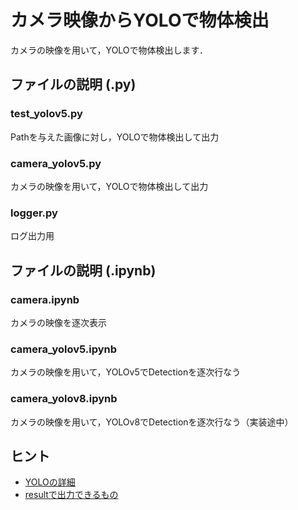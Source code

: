 # カメラ映像からYOLOで物体検出
カメラの映像を用いて，YOLOで物体検出します．


## ファイルの説明 (.py)

### test_yolov5.py
Pathを与えた画像に対し，YOLOで物体検出して出力

### camera_yolov5.py
カメラの映像を用いて，YOLOで物体検出して出力

### logger.py
ログ出力用


## ファイルの説明 (.ipynb)

### camera.ipynb
カメラの映像を逐次表示

### camera_yolov5.ipynb
カメラの映像を用いて，YOLOv5でDetectionを逐次行なう

### camera_yolov8.ipynb
カメラの映像を用いて，YOLOv8でDetectionを逐次行なう（実装途中）


## ヒント
* [YOLOの詳細](https://github.com/ultralytics/yolov5)
* [resultで出力できるもの](https://github.com/ultralytics/yolov5/blob/master/models/common.py)